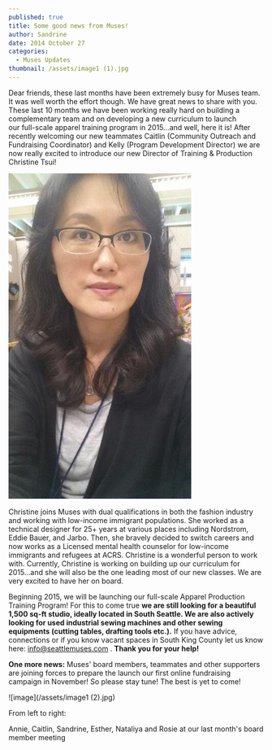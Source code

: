 ```yaml
---
published: true
title: Some good news from Muses!
author: Sandrine
date: 2014 October 27
categories:
  - Muses Updates
thumbnail: /assets/image1 (1).jpg
---
```

Dear friends, these last months have been extremely busy for Muses team. It was well worth the effort though. We have great news to share with you. These last 10 months we have been working really hard on building a complementary team and on developing a new curriculum to launch our full-scale apparel training program in 2015...and well, here it is! After recently welcoming our new teammates Caitlin (Community Outreach and Fundraising Coordinator) and Kelly (Program Development Director) we are now really excited to introduce our new Director of Training & Production Christine Tsui!

![image](/assets/image.jpg?w=168)

Christine joins Muses with dual qualifications in both the fashion industry and working with low-income immigrant populations. She worked as a technical designer for 25+ years at various places including Nordstrom, Eddie Bauer, and Jarbo. Then, she bravely decided to switch careers and now works as a Licensed mental health counselor for low-income immigrants and refugees at ACRS. Christine is a wonderful person to work with. Currently, Christine is working on building up our curriculum for 2015...and she will also be the one leading most of our new classes. We are very excited to have her on board.

Beginning 2015, we will be launching our full-scale Apparel Production Training Program! For this to come true **we are still looking for a beautiful 1,500 sq-ft studio, ideally located in South Seattle. We are also actively looking for used industrial sewing machines and other sewing equipments (cutting tables, drafting tools etc.).** If you have advice, connections or if you know vacant spaces in South King County let us know here: info@seattlemuses.com . **Thank you for your help!**

**One more news:** Muses' board members, teammates and other supporters are joining forces to prepare the launch our first online fundraising campaign in November! So please stay tune! The best is yet to come!

![image](/assets/image1 (2).jpg)

From left to right:

Annie, Caitlin, Sandrine, Esther, Nataliya and Rosie at our last month's board member meeting